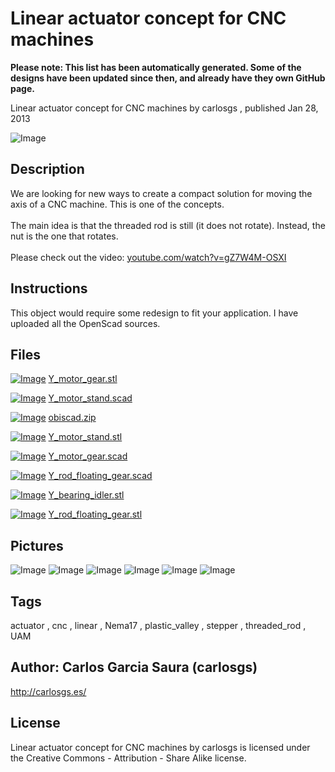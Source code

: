 Linear actuator concept for CNC machines
===============
**Please note: This list has been automatically generated. Some of the designs have been updated since then, and already have they own GitHub page.**  

Linear actuator concept for CNC machines  by carlosgs , published Jan 28, 2013

![Image](img/2013-01-21_00.58.45_display_large.jpg "Title")

Description
--------
We are looking for new ways to create a compact solution for moving the axis of a CNC machine. This is one of the concepts.<br />
<br />
The main idea is that the threaded rod is still (it does not rotate). Instead, the nut is the one that rotates.<br />
<br />
Please check out the video: <a href="http://www.youtube.com/watch?v=gZ7W4M-OSXI" target="_blank" rel="nofollow">youtube.com/watch?v=gZ7W4M-OSXI</a>

Instructions
--------
This object would require some redesign to fit your application. I have uploaded all the OpenScad sources.

Files
--------
[![Image](img/Y_motor_gear_preview_tinycard.jpg)](Y_motor_gear.stl)
 [ Y_motor_gear.stl](Y_motor_gear.stl)  

[![Image](img/Gears_preview_tinycard.jpg)](Y_motor_stand.scad)
 [ Y_motor_stand.scad](Y_motor_stand.scad)  

[![Image](img/Gears_preview_tinycard.jpg)](obiscad.zip)
 [ obiscad.zip](obiscad.zip)  

[![Image](img/Y_motor_stand_preview_tinycard.jpg)](Y_motor_stand.stl)
 [ Y_motor_stand.stl](Y_motor_stand.stl)  

[![Image](img/Gears_preview_tinycard.jpg)](Y_motor_gear.scad)
 [ Y_motor_gear.scad](Y_motor_gear.scad)  

[![Image](img/Gears_preview_tinycard.jpg)](Y_rod_floating_gear.scad)
 [ Y_rod_floating_gear.scad](Y_rod_floating_gear.scad)  

[![Image](img/Y_bearing_idler_preview_tinycard.jpg)](Y_bearing_idler.stl)
 [ Y_bearing_idler.stl](Y_bearing_idler.stl)  

[![Image](img/Y_rod_floating_gear_preview_tinycard.jpg)](Y_rod_floating_gear.stl)
 [ Y_rod_floating_gear.stl](Y_rod_floating_gear.stl)  



Pictures
--------
![Image](img/Y_motor_gear_display_large.jpg "Title")
![Image](img/Y_rod_floating_gear_display_large.jpg "Title")
![Image](img/2013-01-28_18.46.28_display_large.jpg "Title")
![Image](img/2013-01-28_18.46.45_display_large.jpg "Title")
![Image](img/Y_bearing_idler_display_large.jpg "Title")
![Image](img/Y_motor_stand_display_large.jpg "Title")


Tags
--------
actuator , cnc , linear , Nema17 , plastic_valley , stepper , threaded_rod , UAM  



Author: Carlos Garcia Saura (carlosgs)
--------
<http://carlosgs.es/>  

License
--------
Linear actuator concept for CNC machines by carlosgs is licensed under the Creative Commons - Attribution - Share Alike license.  


